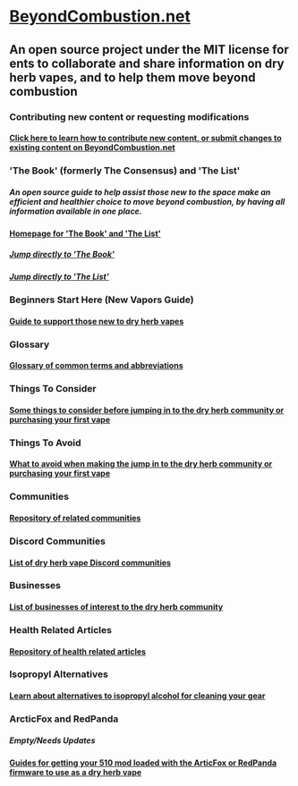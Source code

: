 # [BeyondCombustion.net](https://beyondcombustion.net)
## An open source project under the MIT license for ents to collaborate and share information on dry herb vapes, and to help them move beyond combustion 

### Contributing new content or requesting modifications
#### [Click here to learn how to contribute new content, or submit changes to existing content on BeyondCombustion.net](https://beyondcombustion.net/How-To-Contribute)

### 'The Book' (formerly The Consensus) and 'The List'
##### An open source guide to help assist those new to the space make an efficient and healthier choice to move beyond combustion, by having all information available in one place.
#### [Homepage for 'The Book' and 'The List'](https://beyondcombustion.net/The-Book-fka-The-Consensus/)
##### [Jump directly to 'The Book'](https://beyondcombustion.net/The-Book-fka-The-Consensus/#the-book)
##### [Jump directly to 'The List'](https://beyondcombustion.net/The-Book-fka-The-Consensus/#the-list)

### Beginners Start Here (New Vapors Guide)
#### [Guide to support those new to dry herb vapes](https://beyondcombustion.net/Beginners-Start-Here)

### Glossary
#### [Glossary of common terms and abbreviations](https://beyondcombustion.net/Glossary)

### Things To Consider
#### [Some things to consider before jumping in to the dry herb community or purchasing your first vape](https://beyondcombustion.net/Things-To-Consider)

### Things To Avoid
#### [What to avoid when making the jump in to the dry herb community or purchasing your first vape](https://beyondcombustion.net/Things-To-Avoid)

### Communities
#### [Repository of related communities](https://beyondcombustion.net/Communities)

### Discord Communities
#### [List of dry herb vape Discord communities](https://beyondcombustion.net/Discord-Communities)

### Businesses
#### [List of businesses of interest to the dry herb community](https://www.beyondcombustion.net/Businesses/)

### Health Related Articles
#### [Repository of health related articles](https://beyondcombustion.net/Health-Related-Articles)

### Isopropyl Alternatives
#### [Learn about alternatives to isopropyl alcohol for cleaning your gear](https://beyondcombustion.net/Isopropyl-Alternatives)

### ArcticFox and RedPanda 
##### **Empty/Needs Updates**
#### [Guides for getting your 510 mod loaded with the ArticFox or RedPanda firmware to use as a dry herb vape](https://beyondcombustion.net/ArcticFox-and-RedPanda)
